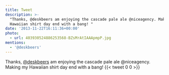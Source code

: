 ```yaml
---
title: Tweet
description: >-
  "Thanks, @deskbeers am enjoying the cascade pale ale @niceagency. Making my
  Hawaiian shirt day end with a bang! "
date: '2013-11-22T16:11:36+00:00'
photo:
  - url: 403930524886253568-BZsMrAtIAAApmpP.jpg
mentions:
  - '@deskbeers'
---
```

Thanks, [@deskbeers](https://twitter.com/@deskbeers) am enjoying the cascade pale ale @niceagency. Making my Hawaiian shirt day end with a bang! 
      {{< tweet 0 0 >}}
    
